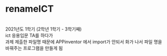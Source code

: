 # renameICT

<br>2021년도 1학기 (2학년 1학기 - 3학기째)
<br>ict 응용입문 TA를 하다가
<br>과제 제출한 파일명 때문에 APPinventor 에서 import가 안되서 화가 나서 파일 명을 바꿔주는 프로그램을 만들게 됨
